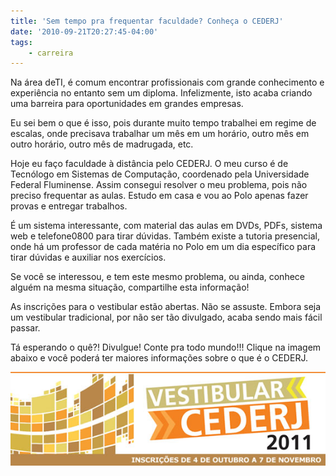 ```yaml
---
title: 'Sem tempo pra frequentar faculdade? Conheça o CEDERJ'
date: '2010-09-21T20:27:45-04:00'
tags:
    - carreira
---
```


Na área de<span class="bbli">TI</span>, é comum encontrar profissionais com grande conhecimento e experiência no entanto sem um diploma. Infelizmente, isto acaba criando uma barreira para oportunidades em grandes empresas.

Eu sei bem o que é isso, pois durante muito tempo trabalhei em regime de escalas, onde precisava trabalhar um mês em um horário, outro mês em outro horário, outro mês de madrugada, etc.

Hoje eu faço <span class="bbli">faculdade</span> à distância pelo CEDERJ. O meu <span class="bbli">curso</span> é de Tecnólogo em Sistemas de Computação, coordenado pela Universidade Federal Fluminense. Assim consegui resolver o meu problema, pois não preciso frequentar as aulas. Estudo em casa e vou ao Polo apenas fazer provas e entregar trabalhos.

É um sistema interessante, com material das aulas em <span class="bbli">DVDs</span>, PDFs, sistema web e <span class="bbli">telefone</span>0800 para tirar dúvidas. Também existe a tutoria presencial, onde há um <span class="bbli">professor</span> de cada matéria no Polo em um dia específico para tirar dúvidas e auxiliar nos <span class="bbli">exercícios</span>.

Se você se interessou, e tem este mesmo problema, ou ainda, conhece alguém na mesma situação, compartilhe esta informação!

As inscrições para o vestibular estão abertas. Não se assuste. Embora seja um <span class="bbli">vestibular</span> tradicional, por não ser tão divulgado, acaba sendo mais fácil passar.

Tá esperando o quê?! Divulgue! Conte pra todo mundo!!! Clique na imagem abaixo e você poderá ter maiores informações sobre o que é o CEDERJ.

[![](/wp-content/uploads/2010/09/img08.jpg "Vestibular Cederj")](http://vestibular.cederj.edu.br/)
